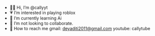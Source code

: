 - ✌🏻 Hi, I’m @callyyt
- 💗 I’m interested in playing roblox
- 📑 I’m currently learning Ai
- 👭 I’m not looking to collaborate.
- 📮 How to reach me gmail: deyaditi2011@gmail.com
 youtube: callytube
